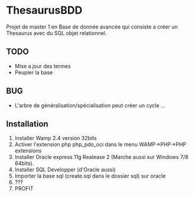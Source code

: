 ThesaurusBDD
============

Projet de master 1 en Base de donnée avancée qui consiste a créer un Thesaurus avec du SQL objet relationnel.

TODO
------------

- Mise a jour des termes
- Peupler la base

BUG
------------

- L'arbre de généralisation/spécialisation peut créer un cycle ...

Installation
------------

1. Installer Wamp 2.4 version 32bits
2. Activer l'extension php php_pdo_oci dans le menu WAMP->PHP->PHP extensions
3. Installer Oracle express 11g Realease 2 (Marche aussi sur Windows 7/8 64bits).
4. Installer SQL Developper (d'Oracle aussi)
5. Importer la base sql (create.sql dans le dossier sql) sur oracle
6. ???
7. PROFIT
